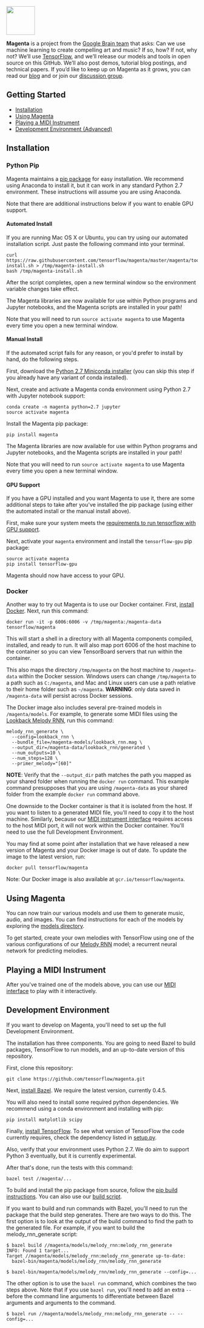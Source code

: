 <img src="magenta-logo-bg.png" height="75">

**Magenta** is a project from the [Google Brain team](https://research.google.com/teams/brain/)
that asks: Can we use machine learning to create compelling art and music? If
so, how? If not, why not?  We’ll use [TensorFlow](https://www.tensorflow.org),
and we’ll release our models and tools in open source on this GitHub. We’ll also
post demos, tutorial blog postings, and technical papers. If you’d like to keep
up on Magenta as it grows, you can read our [blog](http://magenta.tensorflow.org) and or join our
[discussion group](http://groups.google.com/a/tensorflow.org/forum/#!forum/magenta-discuss).

## Getting Started

* [Installation](#installation)
* [Using Magenta](#using-magenta)
* [Playing a MIDI Instrument](#playing-a-midi-instrument)
* [Development Environment (Advanced)](#development-environment)

## Installation

### Python Pip

Magenta maintains a [pip package](https://pypi.python.org/pypi/magenta) for easy
installation. We recommend using Anaconda to install it, but it can work in any
standard Python 2.7 environment. These instructions will assume you are using
Anaconda.

Note that there are additional instructions below if you want to enable GPU support.

#### Automated Install

If you are running Mac OS X or Ubuntu, you can try using our automated
installation script. Just paste the following command into your terminal.

```
curl https://raw.githubusercontent.com/tensorflow/magenta/master/magenta/tools/magenta-install.sh > /tmp/magenta-install.sh
bash /tmp/magenta-install.sh
```

After the script completes, open a new terminal window so the environment
variable changes take effect.

The Magenta libraries are now available for use within Python programs and
Jupyter notebooks, and the Magenta scripts are installed in your path!

Note that you will need to run `source activate magenta` to use Magenta every
time you open a new terminal window.

#### Manual Install

If the automated script fails for any reason, or you'd prefer to install by
hand, do the following steps.

First, download the
[Python 2.7 Miniconda installer](http://conda.pydata.org/miniconda.html) (you
can skip this step if you already have any variant of conda installed).

Next, create and activate a Magenta conda environment using Python 2.7 with
Jupyter notebook support:

```
conda create -n magenta python=2.7 jupyter
source activate magenta
```

Install the Magenta pip package:

```
pip install magenta
```

The Magenta libraries are now available for use within Python programs and
Jupyter notebooks, and the Magenta scripts are installed in your path!

Note that you will need to run `source activate magenta` to use Magenta every
time you open a new terminal window.

#### GPU Support

If you have a GPU installed and you want Magenta to use it, there are some additional
steps to take after you've installed the pip package (using either the automated
install or the manual install above).

First, make sure your system meets the [requirements to run tensorflow with GPU support](
https://www.tensorflow.org/install/install_linux#nvidia_requirements_to_run_tensorflow_with_gpu_support).

Next, activate your `magenta` environment and install the `tensorflow-gpu` pip package:

```
source activate magenta
pip install tensorflow-gpu
```

Magenta should now have access to your GPU.

### Docker
Another way to try out Magenta is to use our Docker container.
First, [install Docker](https://docs.docker.com/engine/installation/). Next, run
this command:

```
docker run -it -p 6006:6006 -v /tmp/magenta:/magenta-data tensorflow/magenta
```

This will start a shell in a directory with all Magenta components compiled,
installed, and ready to run. It will also map port 6006 of the host machine to
the container so you can view TensorBoard servers that run within the container.

This also maps the directory `/tmp/magenta` on the host machine to
`/magenta-data` within the Docker session. Windows users can change
`/tmp/magenta` to a path such as `C:/magenta`, and Mac and Linux users
can use a path relative to their home folder such as `~/magenta`.
**WARNING**: only data saved in `/magenta-data` will persist across Docker
sessions.

The Docker image also includes several pre-trained models in
`/magenta/models`. For example, to generate some MIDI files using the
[Lookback Melody RNN](magenta/models/melody_rnn#lookback), run this command:

```
melody_rnn_generate \
  --config=lookback_rnn \
  --bundle_file=/magenta-models/lookback_rnn.mag \
  --output_dir=/magenta-data/lookback_rnn/generated \
  --num_outputs=10 \
  --num_steps=128 \
  --primer_melody="[60]"
```

**NOTE**: Verify that the `--output_dir` path matches the path you
mapped as your shared folder when running the `docker run` command. This
example command presupposes that you are using `/magenta-data` as your
shared folder from the example `docker run` command above.

One downside to the Docker container is that it is isolated from the host. If
you want to listen to a generated MIDI file, you'll need to copy it to the host
machine. Similarly, because our
[MIDI instrument interface](magenta/interfaces/midi) requires access to the host
MIDI port, it will not work within the Docker container. You'll need to use the
full Development Environment.

You may find at some point after installation that we have released a new version of Magenta and your Docker image is out of date. To update the image to the latest version, run:

```
docker pull tensorflow/magenta
```

Note: Our Docker image is also available at `gcr.io/tensorflow/magenta`.

## Using Magenta

You can now train our various models and use them to generate music, audio, and images. You can
find instructions for each of the models by exploring the [models directory](magenta/models).

To get started, create your own melodies with TensorFlow using one of the various configurations of our [Melody RNN](magenta/models/melody_rnn) model; a recurrent neural network for predicting melodies.

## Playing a MIDI Instrument

After you've trained one of the models above, you can use our [MIDI interface](magenta/interfaces/midi) to play with it interactively.

## Development Environment
If you want to develop on Magenta, you'll need to set up the full Development
Environment.

The installation has three components. You are going to need Bazel to build packages, TensorFlow to run models, and an up-to-date version of this repository.

First, clone this repository:

```
git clone https://github.com/tensorflow/magenta.git
```

Next, [install Bazel](https://bazel.build/docs/install.html). We require the
latest version, currently 0.4.5.

You will also need to install some required python dependencies. We recommend
using a conda environment and installing with pip:

```
pip install matplotlib scipy
```

Finally,
[install TensorFlow](https://www.tensorflow.org/get_started/os_setup.html).
To see what version of TensorFlow the code currently requires, check the
dependency listed in [setup.py](magenta/tools/pip/setup.py).

Also, verify that your environment uses Python 2.7. We do aim to support
Python 3 eventually, but it is currently experimental.

After that's done, run the tests with this command:

```
bazel test //magenta/...
```

To build and install the pip package from source, follow the
[pip build instructions](magenta/tools/pip#building-the-package). You can also
use our [build script](magenta/tools/build.sh).

If you want to build and run commands with Bazel, you'll need to run the package
that the build step generates. There are two ways to do this. The first option is
to look at the output of the build command to find the path to the generated file.
For example, if you want to build the melody_rnn_generate script:

```
$ bazel build //magenta/models/melody_rnn:melody_rnn_generate
INFO: Found 1 target...
Target //magenta/models/melody_rnn:melody_rnn_generate up-to-date:
  bazel-bin/magenta/models/melody_rnn/melody_rnn_generate

$ bazel-bin/magenta/models/melody_rnn/melody_rnn_generate --config=...
```

The other option is to use the `bazel run` command, which combines the two steps
above. Note that if you use `bazel run`, you'll need to add an extra `--` before
the command line arguments to differentiate between Bazel arguments and arguments
to the command.

```
$ bazel run //magenta/models/melody_rnn:melody_rnn_generate -- --config=...
```
